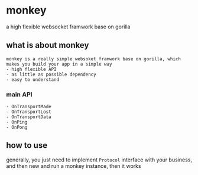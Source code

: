 # monkey

a high flexible websocket framwork base on gorilla

## what is about monkey

    monkey is a really simple websoket framwork base on gorilla, which makes you build your app in a simple way
    - high flexible API 
    - as little as possible dependency
    - easy to understand

### main API

    - OnTransportMade
    - OnTransportLost
    - OnTransportData
    - OnPing
    - OnPong
  
## how to use

generally, you just need to implement `Protocol` interface with your business, and then new and run a monkey instance, then it works


